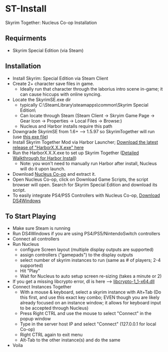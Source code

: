 # ST-Install
Skyrim Together: Nucleus Co-op Installation


## Requirments

- Skyrim Special Edition (via Steam)

## Installation
- Install Skyrim: Special Edition via Steam Client
- Create 2+ character save files in game.
    - Ideally run that character through the laborius intro scene in-game; it can cause hiccups with online syncing.
- Locate the SkyrimSE.exe dir 
    - typically C:\SteamLibrary\steamapps\common\Skyrim Special Edition\ 
    - Can locate through Steam (Steam Client -> Skryim Game Page -> Gear Icon -> Properties -> Local Files -> Browse:)
    - Nucleus and Harbor installs require this path
- Downgrade SkyrimSE from 1.6+ --> 1.5.97 so SkyrimTogether will run (use [this exe file](https://www.nexusmods.com/skyrimspecialedition/mods/57618?tab=files))
- Install Skyrim Together Mod via Harbor Launcher; [Download the latest release of "HarborX.X.X.exe" here](https://github.com/SkyrimTogether/issues-launcher/releases) 
- Run the HarborX.X.X.exe to set up Skyrim Together ([Detailed Walkthrough for Harbor Install](https://docs.google.com/document/d/1zQKsZSSwDIe9zOuYRux0_BKXr6ojzXpYFsiYSk-ygxg/edit#)) 
    - Note: you won't need to manually run Harbor after install, Nucleus will do it upon launch.
- Download [Nucleus Co-op](https://github.com/ZeroFox5866/nucleuscoop/releases) and extract it.
- Open Nucleus Co-op, click on Download Game Scripts, the script browser will open. Search for Skyrim Special Edition and download its script.
- To easily integrate PS4/PS5 Controllers with Nucleus Co-op, [Download DS4Windows](https://ds4-windows.com/download/ryochan7-ds4windows)

## To Start Playing
- Make sure Steam is running
- Run DS4Windows if you are using PS4/PS5/NintendoSwitch controllers
- Connect all controllers
- Run Nucleus 
    - configure Screen layout (multiple display outputs are supported)
    - assign controllers ("gamepads") to the display outputs 
    - select number of skyrim instances to run (same as # of players; 2-4 supported)
    - Hit "Play"
    - Wait for Nucleus to auto setup screen re-sizing (takes a minute or 2)
- If you get a missing libcrypto error, dl is here --> [libcrypto-1_1-x64.dll](https://cdn.discordapp.com/attachments/247838017002143746/775133629163634708/libcrypto-1_1-x64.dll)
- Connect Instances Together
    - With a mouse & keyboard, select a skyrim instance with Alt+Tab (Do this first, and use this exact key combo; EVEN though you are likely already focused on an instance window; it allows for keyboard input to be accepted through Nucleus)
    - Press Right CTRL and use the mouse to select "Connect" in the popup window
    - Type in the server host IP and select "Connect" (127.0.0.1 for local Co-op)
    - Right CTRL again to exit menu
    - Alt-Tab to the other instance(s) and do the same
- Voila
    
